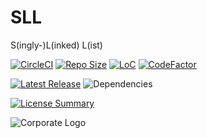 # SLL
S(ingly-)L(inked) L(ist)

[![CircleCI](https://img.shields.io/circleci/build/github/InnovAnon-Inc/SLL?color=%23FF1100&logo=InnovAnon%2C%20Inc.&logoColor=%23FF1133&style=plastic)](https://circleci.com/gh/InnovAnon-Inc/SLL)
[![Repo Size](https://img.shields.io/github/repo-size/InnovAnon-Inc/SLL?color=%23FF1100&logo=InnovAnon%2C%20Inc.&logoColor=%23FF1133&style=plastic)](https://github.com/InnovAnon-Inc/SLL)
[![LoC](https://tokei.rs/b1/github/InnovAnon-Inc/SLL?category=code)](https://github.com/InnovAnon-Inc/SLL)
[![CodeFactor](https://www.codefactor.io/repository/github/InnovAnon-Inc/SLL/badge)](https://www.codefactor.io/repository/github/InnovAnon-Inc/SLL)

[![Latest Release](https://img.shields.io/github/commits-since/InnovAnon-Inc/SLL/latest?color=%23FF1100&include_prereleases&logo=InnovAnon%2C%20Inc.&logoColor=%23FF1133&style=plastic)](https://github.com/InnovAnon-Inc/SLL/releases/latest)
![Dependencies](https://img.shields.io/librariesio/github/InnovAnon-Inc/SLL?color=%23FF1100&style=plastic)

[![License Summary](https://img.shields.io/github/license/InnovAnon-Inc/SLL?color=%23FF1100&label=Free%20Code%20for%20a%20Free%20World%21&logo=InnovAnon%2C%20Inc.&logoColor=%23FF1133&style=plastic)](https://tldrlegal.com/license/unlicense#summary)

![Corporate Logo](https://i.imgur.com/UD8y4Is.gif)

